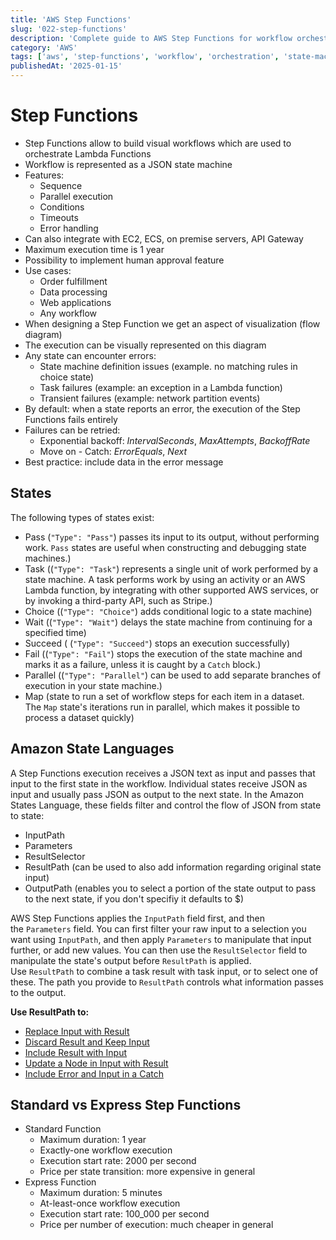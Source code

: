 ```yaml
---
title: 'AWS Step Functions'
slug: '022-step-functions'
description: 'Complete guide to AWS Step Functions for workflow orchestration'
category: 'AWS'
tags: ['aws', 'step-functions', 'workflow', 'orchestration', 'state-machines']
publishedAt: '2025-01-15'
---
```


# Step Functions

- Step Functions allow to build visual workflows which are used to orchestrate Lambda Functions
- Workflow is represented as a JSON state machine
- Features:
  - Sequence
  - Parallel execution
  - Conditions
  - Timeouts
  - Error handling
- Can also integrate with EC2, ECS, on premise servers, API Gateway
- Maximum execution time is 1 year
- Possibility to implement human approval feature
- Use cases:
  - Order fulfillment
  - Data processing
  - Web applications
  - Any workflow
- When designing a Step Function we get an aspect of visualization (flow diagram)
- The execution can be visually represented on this diagram
- Any state can encounter errors:
  - State machine definition issues (example. no matching rules in choice state)
  - Task failures (example: an exception in a Lambda function)
  - Transient failures (example: network partition events)
- By default: when a state reports an error, the execution of the Step Functions fails entirely
- Failures can be retried:
  - Exponential backoff: *IntervalSeconds*, *MaxAttempts*, *BackoffRate*
  - Move on - Catch: *ErrorEquals*, *Next*
- Best practice: include data in the error message

## States

The following types of states exist:

- Pass (`"Type": "Pass"`) passes its input to its output, without performing work. `Pass` states are useful when constructing and debugging state machines.)
- Task ((`"Type": "Task"`) represents a single unit of work performed by a state machine. A task performs work by using an activity or an AWS Lambda function, by integrating with other supported AWS services, or by invoking a third-party API, such as Stripe.)
- Choice ((`"Type": "Choice"`) adds conditional logic to a state machine)
- Wait ((`"Type": "Wait"`) delays the state machine from continuing for a specified time)
- Succeed ( (`"Type": "Succeed"`) stops an execution successfully)
- Fail ((`"Type": "Fail"`) stops the execution of the state machine and marks it as a failure, unless it is caught by a `Catch` block.)
- Parallel ((`"Type": "Parallel"`) can be used to add separate branches of execution in your state machine.)
- Map (state to run a set of workflow steps for each item in a dataset. The `Map` state's iterations run in parallel, which makes it possible to process a dataset quickly)

## Amazon State Languages

A Step Functions execution receives a JSON text as input and passes that input to the first state in the workflow. Individual states receive JSON as input and usually pass JSON as output to the next state.
In the Amazon States Language, these fields filter and control the flow of JSON from state to state:

- InputPath
- Parameters
- ResultSelector
- ResultPath (can be used to also add information regarding original state input)
- OutputPath (enables you to select a portion of the state output to pass to the next state, if you don't specifiy it defaults to $)

AWS Step Functions applies the `InputPath` field first, and then the `Parameters` field. You can first filter your raw input to a selection you want using `InputPath`, and then apply `Parameters` to manipulate that input further, or add new values. You can then use the `ResultSelector` field to manipulate the state's output before `ResultPath` is applied.
Use `ResultPath` to combine a task result with task input, or to select one of these. The path you provide to `ResultPath` controls what information passes to the output.

**Use ResultPath to:**

- [Replace Input with Result](https://docs.aws.amazon.com/step-functions/latest/dg/input-output-resultpath.html#input-output-resultpath-default)
- [Discard Result and Keep Input](https://docs.aws.amazon.com/step-functions/latest/dg/input-output-resultpath.html#input-output-resultpath-null)
- [Include Result with Input](https://docs.aws.amazon.com/step-functions/latest/dg/input-output-resultpath.html#input-output-resultpath-append)
- [Update a Node in Input with Result](https://docs.aws.amazon.com/step-functions/latest/dg/input-output-resultpath.html#input-output-resultpath-amend)
- [Include Error and Input in a Catch](https://docs.aws.amazon.com/step-functions/latest/dg/input-output-resultpath.html#input-output-resultpath-catch)

## Standard vs Express Step Functions

- Standard Function
  - Maximum duration: 1 year
  - Exactly-one workflow execution
  - Execution start rate: 2000 per second
  - Price per state transition: more expensive in general
- Express Function
  - Maximum duration: 5 minutes
  - At-least-once workflow execution
  - Execution start rate: 100_000 per second
  - Price per number of execution: much cheaper in general
